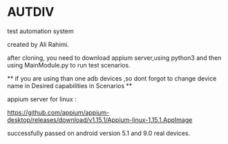 # AUTDIV
test automation system 

created by Ali Rahimi.

after cloning, you need to download appium server,using python3 and then using MainModule.py to run test scenarios.

** if you are using than one adb devices ,so dont forgot to change device name in Desired capabilities in Scenarios **

appium server for linux :

https://github.com/appium/appium-desktop/releases/download/v1.15.1/Appium-linux-1.15.1.AppImage

successfully passed on android version 5.1 and 9.0 real devices.
